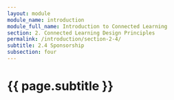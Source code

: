 ```yaml
---
layout: module
module_name: introduction
module_full_name: Introduction to Connected Learning
section: 2. Connected Learning Design Principles
permalink: /introduction/section-2-4/
subtitle: 2.4 Sponsorship
subsection: four
---
```


# {{ page.subtitle }}
